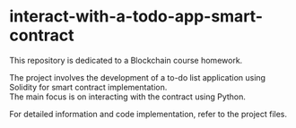 # interact-with-a-todo-app-smart-contract

This repository is dedicated to a Blockchain course homework.<br>

The project involves the development of a to-do list application using Solidity for smart contract implementation.<br>
The main focus is on interacting with the contract using Python.<br>

For detailed information and code implementation, refer to the project files.